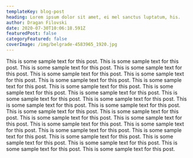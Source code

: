 ```yaml
---
templateKey: blog-post
heading: Lorem ipsum dolor sit amet, ei mel sanctus luptatum, his.
author: Dragan Filovski
date: 2020-07-30T10:06:18.591Z
featuredPost: false
categoryFeatured: false
coverImage: /img/belgrade-4583965_1920.jpg
---
```

This is some sample text for this post. This is some sample text for this post. This is some sample text for this post. This is some sample text for this post. This is some sample text for this post. This is some sample text for this post. This is some sample text for this post. This is some sample text for this post. This is some sample text for this post. This is some sample text for this post. This is some sample text for this post. This is some sample text for this post. This is some sample text for this post. This is some sample text for this post. This is some sample text for this post. This is some sample text for this post. This is some sample text for this post. This is some sample text for this post. This is some sample text for this post. This is some sample text for this post. This is some sample text for this post. This is some sample text for this post. This is some sample text for this post. This is some sample text for this post. This is some sample text for this post. This is some sample text for this post. This is some sample text for this post. This is some sample text for this post.
